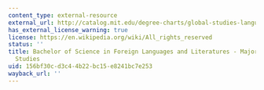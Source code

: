 ```yaml
---
content_type: external-resource
external_url: http://catalog.mit.edu/degree-charts/global-studies-languages-course-21g/#spanishstudiestext
has_external_license_warning: true
license: https://en.wikipedia.org/wiki/All_rights_reserved
status: ''
title: Bachelor of Science in Foreign Languages and Literatures - Major in Spanish
  Studies
uid: 156bf30c-d3c4-4b22-bc15-e8241bc7e253
wayback_url: ''
---
```

